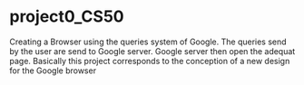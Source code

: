 # project0_CS50

Creating a Browser using the queries system of Google. The queries send by the user are send to Google server. Google server then open the adequat page.
Basically this project corresponds to the conception of a new design for the Google browser
